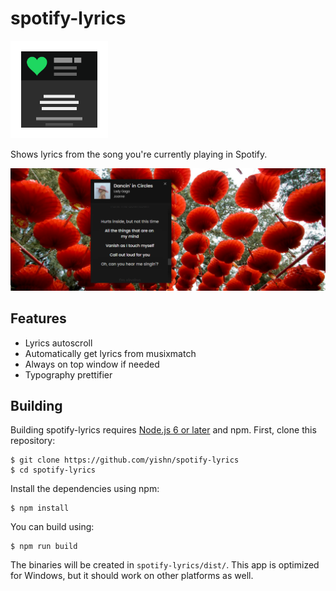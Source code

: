 # spotify-lyrics

<img src="logo.png" width="156" height="156">

Shows lyrics from the song you're currently playing in Spotify.

![Screenshot](screenshot.png)

## Features

- Lyrics autoscroll
- Automatically get lyrics from musixmatch
- Always on top window if needed
- Typography prettifier

## Building

Building spotify-lyrics requires [Node.js 6 or later](https://nodejs.org/en/download/) and npm. First, clone this repository:

~~~
$ git clone https://github.com/yishn/spotify-lyrics
$ cd spotify-lyrics
~~~

Install the dependencies using npm:

~~~
$ npm install
~~~

You can build using:

~~~
$ npm run build
~~~

The binaries will be created in `spotify-lyrics/dist/`. This app is optimized for Windows, but it should work on other platforms as well.
